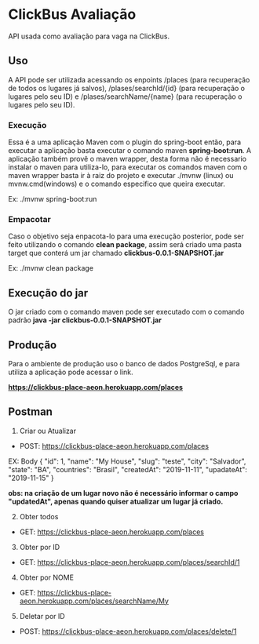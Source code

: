# ClickBus Avaliação

API usada como avaliação para vaga na ClickBus.

## Uso
A API pode ser utilizada acessando os enpoints /places (para recuperação de todos os lugares já salvos), /plases/searchId/{id} (para recuperação o lugares pelo seu ID) e /plases/searchName/{name} (para recuperação o lugares pelo seu ID).

### Execução
Essa é a uma aplicação Maven com o plugin do spring-boot então, para executar a aplicação basta executar o comando maven **spring-boot:run**. 
A aplicação também provê o maven wrapper, desta forma não é necessario instalar o maven para utiliza-lo, para executar os comandos maven com o maven wrapper basta ir à raiz do projeto e executar ./mvnw (linux) ou mvnw.cmd(windows) e o comando especifico que queira executar.

Ex: ./mvnw spring-boot:run

### Empacotar
Caso o objetivo seja enpacota-lo para uma execução posterior, pode ser feito utilizando o comando **clean package**, assim será criado uma pasta target que conterá um jar chamado **clickbus-0.0.1-SNAPSHOT.jar**

Ex: ./mvnw clean package

## Execução do jar
O jar criado com o comando maven pode ser executado com o comando padrão **java -jar clickbus-0.0.1-SNAPSHOT.jar**

## Produção
Para o ambiente de produção uso o banco de dados PostgreSql, e para utiliza a aplicação pode acessar o link.

**https://clickbus-place-aeon.herokuapp.com/places**

## Postman

1. Criar ou Atualizar
* POST: https://clickbus-place-aeon.herokuapp.com/places

EX: Body
{
    "id": 1,
    "name": "My House",
    "slug": "teste",
    "city": "Salvador",
    "state": "BA",
    "countries": "Brasil",
    "createdAt": "2019-11-11",
    "upadateAt": "2019-11-15"
}

**obs: na criação de um lugar novo não é necessário informar o campo "updatedAt", apenas quando quiser atualizar um lugar já criado.**

2. Obter todos
* GET: https://clickbus-place-aeon.herokuapp.com/places

3. Obter por ID
* GET: https://clickbus-place-aeon.herokuapp.com/places/searchId/1

4. Obter por NOME
* GET: https://clickbus-place-aeon.herokuapp.com/places/searchName/My

5. Deletar por ID
* POST: https://clickbus-place-aeon.herokuapp.com/places/delete/1

